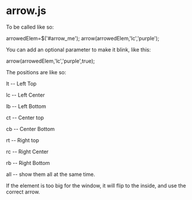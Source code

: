 # arrow.js

To be called like so:

arrowedElem=$('#arrow_me');
arrow(arrowedElem,'lc','purple');

You can add an optional parameter to make it blink, like this:

arrow(arrowedElem,'lc','purple',true);

The positions are like so:

lt -- Left Top

lc -- Left Center

lb -- Left Bottom

ct -- Center top

cb -- Center Bottom

rt -- Right top

rc -- Right Center

rb -- Right Bottom

all -- show them all at the same time.

If the element is too big for the window, it will flip to the inside, and use the correct arrow.
